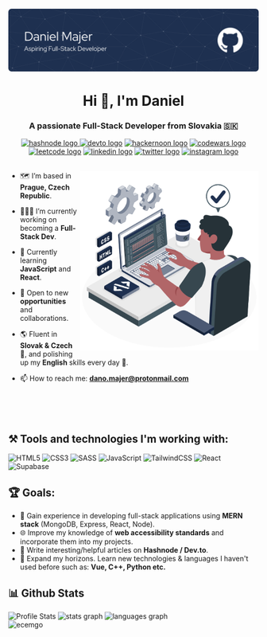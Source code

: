 ![Header](./assets/cover.png)
<h1 align="center">Hi 👋, I'm Daniel</h1>
<h3 align="center">A passionate Full-Stack Developer from Slovakia 🇸🇰</h3>
<div align="center">
  <a href="#">
  <img src="https://img.shields.io/static/v1?message=Hashnode&logo=hashnode&label=&color=blue&logoColor=white&labelColor=&style=for-the-badge" height="30" alt="hashnode logo"  />
  </a>
    <a href="#">
  <img src="https://img.shields.io/static/v1?message=dev.to&logo=dev.to&label=&color=0A0A0A&logoColor=white&labelColor=&style=for-the-badge" height="30" alt="devto logo"  /></a>
   <a href="#">
 <img src="https://img.shields.io/static/v1?message=Hackernoon&logo=hackernoon&label=&color=green&logoColor=white&labelColor=&style=for-the-badge" height="30" alt="hackernoon logo"  /></a>
  <a href="#">
  <img src="https://img.shields.io/static/v1?message=Codewars&logo=codewars&label=&color=red&logoColor=white&labelColor=&style=for-the-badge" height="30" alt="codewars logo"  /></a>
  <a href="#">
  <img src="https://img.shields.io/static/v1?message=Leetcode&logo=leetcode&label=&color=yellow&logoColor=white&labelColor=&style=for-the-badge" height="30" alt="leetcode logo"  /></a>
  <a href="#">
  <img src="https://img.shields.io/static/v1?message=LinkedIn&logo=linkedin&label=&color=0077B5&logoColor=white&labelColor=&style=for-the-badge" height="30" alt="linkedin logo"  /></a>
  <a href="#">
  <img src="https://img.shields.io/static/v1?message=Twitter&logo=twitter&label=&color=1DA1F2&logoColor=white&labelColor=&style=for-the-badge" height="30" alt="twitter logo"  /></a>
  <a href="#">
  <img src="https://img.shields.io/static/v1?message=Instagram&logo=instagram&label=&color=E4405F&logoColor=white&labelColor=&style=for-the-badge" height="30" alt="instagram logo"  /></a>
</div>

<br>

<div>
<!--- Web illustrations by Storyset ( https://storyset.com/web ) --->
<img align="right" alt="GIF" src="/assets/Hand coding.gif" width="360px"/>

- 🗺️ I’m based in **Prague, Czech Republic**.
  
- 👨🏽‍💻 I’m currently working on becoming a **Full-Stack Dev**.
  
- 🔭 Currently learning **JavaScript** and **React**.
  
- 👯 Open to new **opportunities** and collaborations.
  
- 🌎 Fluent in **Slovak & Czech** 📖, and polishing up my **English** skills every day 🌟.
  
- 📫 How to reach me: <a href="mailto:dano.majer@protonmail.com">**dano.majer@protonmail.com**</a>
</div>

<br>
<br>
<br>

## ⚒️ Tools and technologies I'm working with:

![HTML5](https://img.shields.io/badge/html5-%23E34F26.svg?style=for-the-badge&logo=html5&logoColor=white)
![CSS3](https://img.shields.io/badge/css3-%231572B6.svg?style=for-the-badge&logo=css3&logoColor=white)
![SASS](https://img.shields.io/badge/SASS-hotpink.svg?style=for-the-badge&logo=SASS&logoColor=white)
![JavaScript](https://img.shields.io/badge/javascript-%23323330.svg?style=for-the-badge&logo=javascript&logoColor=%23F7DF1E)
![TailwindCSS](https://img.shields.io/badge/tailwindcss-%2338B2AC.svg?style=for-the-badge&logo=tailwind-css&logoColor=white)
![React](https://img.shields.io/badge/react-%2320232a.svg?style=for-the-badge&logo=react&logoColor=%2361DAFB)
![Supabase](https://img.shields.io/badge/Supabase-3ECF8E?style=for-the-badge&logo=supabase&logoColor=white)

## 🏆 Goals:
- 🚀 Gain experience in developing full-stack applications using **MERN stack** (MongoDB, Express, React, Node).
- 🌐 Improve my knowledge of **web accessibility standards** and incorporate them into my projects.
- 📰 Write interesting/helpful articles on **Hashnode / Dev.to**.
- 🚀 Expand my horizons. Learn new technologies & languages I haven't used before such as: **Vue, C++, Python etc.**

## 📊 Github Stats
<div align="left">
  <img alt="Profile Stats" class="img" src="http://github-profile-summary-cards.vercel.app/api/cards/profile-details?username=dnomjr&theme=tokyonight" />
  <img src="https://github-readme-stats.vercel.app/api?username=dnomjr&hide_title=false&hide_rank=false&show_icons=true&include_all_commits=true&count_private=true&disable_animations=false&theme=tokyonight&locale=en&hide_border=false" height="150" alt="stats graph"  />
  <img src="https://github-readme-stats.vercel.app/api/top-langs?username=dnomjr&locale=en&hide_title=false&layout=compact&card_width=320&langs_count=5&theme=tokyonight&hide_border=false" height="150" alt="languages graph"  />
</div>
<img src="https://komarev.com/ghpvc/?username=dnomjr&color=1e3050&style=plastic" alt="ecemgo"/>

<!--
**dnomjr/dnomjr** is a ✨ _special_ ✨ repository because its `README.md` (this file) appears on your GitHub profile.

Here are some ideas to get you started:

- 🔭 I’m currently working on ...
- 🌱 I’m currently learning ...
- 👯 I’m looking to collaborate on ...
- 🤔 I’m looking for help with ...
- 💬 Ask me about ...
- 📫 How to reach me: ...
- 😄 Pronouns: ...
- ⚡ Fun fact: ...
-->
